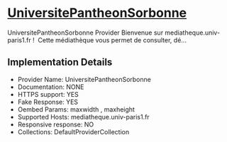 # [UniversitePantheonSorbonne](https://mediatheque.univ-paris1.fr)

UniversitePantheonSorbonne Provider
Bienvenue sur
mediatheque.univ-paris1.fr !  Cette médiathèque vous permet de
consulter, dé...

## Implementation Details

- Provider
Name: UniversitePantheonSorbonne
- Documentation: NONE
- HTTPS support: YES
- Fake Response: YES
- Oembed Params: maxwidth , maxheight
- Supported Hosts: mediatheque.univ-paris1.fr
- Responsive response: NO
- Collections: DefaultProviderCollection


